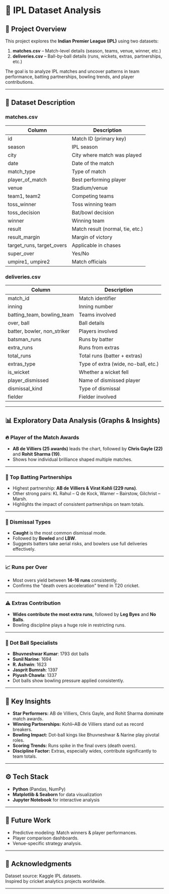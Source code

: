 # 🏏 IPL Dataset Analysis

## 📌 Project Overview
This project explores the **Indian Premier League (IPL)** using two datasets:
1. **matches.csv** – Match-level details (season, teams, venue, winner, etc.)
2. **deliveries.csv** – Ball-by-ball details (runs, wickets, extras, partnerships, etc.)

The goal is to analyze IPL matches and uncover patterns in team performance, batting partnerships, bowling trends, and player contributions.

---

## 📂 Dataset Description

### **matches.csv**
| Column | Description |
|--------|-------------|
| id | Match ID (primary key) |
| season | IPL season |
| city | City where match was played |
| date | Date of the match |
| match_type | Type of match |
| player_of_match | Best performing player |
| venue | Stadium/venue |
| team1, team2 | Competing teams |
| toss_winner | Toss winning team |
| toss_decision | Bat/bowl decision |
| winner | Winning team |
| result | Match result (normal, tie, etc.) |
| result_margin | Margin of victory |
| target_runs, target_overs | Applicable in chases |
| super_over | Yes/No |
| umpire1, umpire2 | Match officials |

### **deliveries.csv**
| Column | Description |
|--------|-------------|
| match_id | Match identifier |
| inning | Inning number |
| batting_team, bowling_team | Teams involved |
| over, ball | Ball details |
| batter, bowler, non_striker | Players involved |
| batsman_runs | Runs by batter |
| extra_runs | Runs from extras |
| total_runs | Total runs (batter + extras) |
| extras_type | Type of extra (wide, no-ball, etc.) |
| is_wicket | Whether a wicket fell |
| player_dismissed | Name of dismissed player |
| dismissal_kind | Type of dismissal |
| fielder | Fielder involved |

---

## 📊 Exploratory Data Analysis (Graphs & Insights)

### 🔥 Player of the Match Awards
  
- **AB de Villiers (25 awards)** leads the chart, followed by **Chris Gayle (22)** and **Rohit Sharma (19)**.  
- Shows how individual brilliance shaped multiple matches.

---

### 👬 Top Batting Partnerships
  
- Highest partnership: **AB de Villiers & Virat Kohli (229 runs)**.  
- Other strong pairs: KL Rahul – Q de Kock, Warner – Bairstow, Gilchrist – Marsh.  
- Highlights the impact of consistent partnerships on team totals.

---

### 🏏 Dismissal Types
 
- **Caught** is the most common dismissal mode.  
- Followed by **Bowled** and **LBW**.  
- Suggests batters take aerial risks, and bowlers use full deliveries effectively.

---

### 📈 Runs per Over
  
- Most overs yield between **14–16 runs** consistently.  
- Confirms the "death overs acceleration" trend in T20 cricket.

---

### ⚠️ Extras Contribution
  
- **Wides contribute the most extra runs**, followed by **Leg Byes** and **No Balls**.  
- Bowling discipline plays a huge role in restricting runs.

---

### 🎯 Dot Ball Specialists  
- **Bhuvneshwar Kumar**: 1793 dot balls  
- **Sunil Narine**: 1694  
- **R. Ashwin**: 1623  
- **Jasprit Bumrah**: 1397  
- **Piyush Chawla**: 1337  
- Dot balls show bowling pressure applied consistently.

---

## 📝 Key Insights
- **Star Performers:** AB de Villiers, Chris Gayle, and Rohit Sharma dominate match awards.  
- **Winning Partnerships:** Kohli–AB de Villiers stand out as record breakers.  
- **Bowling Impact:** Dot-ball kings like Bhuvneshwar & Narine play pivotal roles.  
- **Scoring Trends:** Runs spike in the final overs (death overs).  
- **Discipline Factor:** Extras, especially wides, contribute significantly to team totals.  

---

## ⚙️ Tech Stack
- **Python** (Pandas, NumPy)  
- **Matplotlib & Seaborn** for data visualization  
- **Jupyter Notebook** for interactive analysis  

---

## 🚀 Future Work
- Predictive modeling: Match winners & player performances.  
- Player comparison dashboards.  
- Venue-specific strategy analysis.  

---

## 🙌 Acknowledgments
Dataset source: Kaggle IPL datasets.  
Inspired by cricket analytics projects worldwide.  

---
